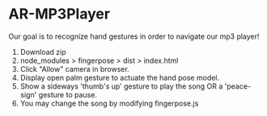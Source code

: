 # AR-MP3Player

Our goal is to recognize hand gestures in order to navigate our mp3 player!

1. Download zip
2. node_modules > fingerpose > dist > index.html
3. Click "Allow" camera in browser.
4. Display open palm gesture to actuate the hand pose model.
5. Show a sideways 'thumb's up' gesture to play the song OR a 'peace-sign' gesture to pause.
6. You may change the song by modifying fingerpose.js
